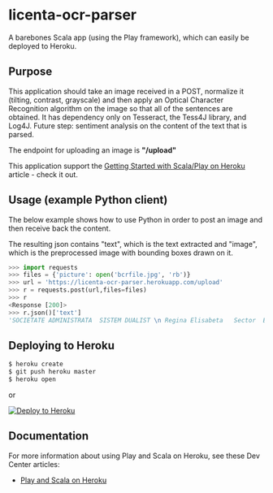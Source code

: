# licenta-ocr-parser

A barebones Scala app (using the Play framework), which can easily be deployed to Heroku. 

## Purpose 

This application should take an image received in a POST, normalize it (tilting, contrast, grayscale) and then apply an
Optical Character Recognition algorithm on the image so that all of the sentences are obtained. It has dependency only on
Tesseract, the Tess4J library, and Log4J. Future step: sentiment analysis on the content of the text that is parsed.

The endpoint for uploading an image is __"/upload"__

This application support the [Getting Started with Scala/Play on Heroku](https://devcenter.heroku.com/articles/getting-started-with-scala) article - check it out.

## Usage (example Python client)

The below example shows how to use Python in order to post an image and then receive back the content.

The resulting json contains "text", which is the text extracted and "image", which is the preprocessed image with
bounding boxes drawn on it.

```python
>>> import requests
>>> files = {'picture': open('bcrfile.jpg', 'rb')}
>>> url = 'https://licenta-ocr-parser.herokuapp.com/upload'
>>> r = requests.post(url,files=files)
>>> r
<Response [200]>
>>> r.json()['text']
'SOCIETATE ADMINISTRATA  SISTEM DUALIST \n Regina Elisabeta   Sector  Bucuresti, cod 030016 \nInmatriculata  Registrul Comertului: J40/90/1991 \nInmatriculata  Registrul Bancar  RB-PJR-40-008/18.02.1999 \nCod Unic  lnregistrare:  361757 \nlnregistrata  Registrul  evidenta  prelucrarilor de date  ca racter personal sub  3776  377 \nCapital Social:  62534161450 lei \nSWIFT: RNCB   Site: www.bcr.ro; Email: contact.center@bcr.ro \nWOBCRT 0800.801 .BCR (0800801227), apelabil gratuit din orice retea nationala; \n+4021 407   apelabil din strainatate  tarif normal. \n efectuarea  operatiuni  carduri bancare   1667019 \n'
```

## Deploying to Heroku

```sh
$ heroku create
$ git push heroku master
$ heroku open
```

or

[![Deploy to Heroku](https://www.herokucdn.com/deploy/button.png)](https://heroku.com/deploy)

## Documentation

For more information about using Play and Scala on Heroku, see these Dev Center articles:

- [Play and Scala on Heroku](https://devcenter.heroku.com/categories/language-support#scala-and-play)

